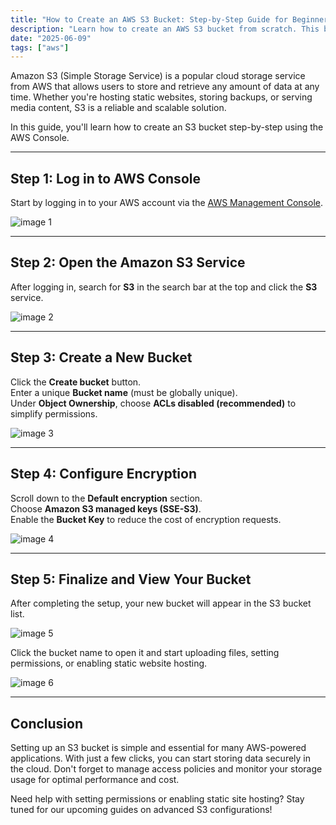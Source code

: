 ```yaml
---
title: "How to Create an AWS S3 Bucket: Step-by-Step Guide for Beginners"
description: "Learn how to create an AWS S3 bucket from scratch. This beginner-friendly guide walks you through each step to set up Amazon S3 storage for your cloud projects."
date: "2025-06-09"
tags: ["aws"]
---
```


Amazon S3 (Simple Storage Service) is a popular cloud storage service from AWS that allows users to store and retrieve any amount of data at any time. Whether you're hosting static websites, storing backups, or serving media content, S3 is a reliable and scalable solution.

In this guide, you'll learn how to create an S3 bucket step-by-step using the AWS Console.

---

## Step 1: Log in to AWS Console

Start by logging in to your AWS account via the [AWS Management Console](https://aws.amazon.com/console/).

![image 1](https://ik.imagekit.io/n1hqrcegw/articles/cara-membuat-amazon-s3-bucket-di-aws/gambar-01.webp?updatedAt=1733887150760)

---

## Step 2: Open the Amazon S3 Service

After logging in, search for **S3** in the search bar at the top and click the **S3** service.

![image 2](https://ik.imagekit.io/n1hqrcegw/articles/cara-membuat-amazon-s3-bucket-di-aws/gambar-02.webp?updatedAt=1733887150760)

---

## Step 3: Create a New Bucket

Click the **Create bucket** button.  
Enter a unique **Bucket name** (must be globally unique).  
Under **Object Ownership**, choose **ACLs disabled (recommended)** to simplify permissions.

![image 3](https://ik.imagekit.io/n1hqrcegw/articles/cara-membuat-amazon-s3-bucket-di-aws/gambar-03.webp?updatedAt=1733887150760)

---

## Step 4: Configure Encryption

Scroll down to the **Default encryption** section.  
Choose **Amazon S3 managed keys (SSE-S3)**.  
Enable the **Bucket Key** to reduce the cost of encryption requests.

![image 4](https://ik.imagekit.io/n1hqrcegw/articles/cara-membuat-amazon-s3-bucket-di-aws/gambar-04.webp?updatedAt=1733887150760)

---

## Step 5: Finalize and View Your Bucket

After completing the setup, your new bucket will appear in the S3 bucket list.

![image 5](https://ik.imagekit.io/n1hqrcegw/articles/cara-membuat-amazon-s3-bucket-di-aws/gambar-05.webp?updatedAt=1733887150760)

Click the bucket name to open it and start uploading files, setting permissions, or enabling static website hosting.

![image 6](https://ik.imagekit.io/n1hqrcegw/articles/cara-membuat-amazon-s3-bucket-di-aws/gambar-06.webp?updatedAt=1733887150760)

---

## Conclusion

Setting up an S3 bucket is simple and essential for many AWS-powered applications. With just a few clicks, you can start storing data securely in the cloud. Don't forget to manage access policies and monitor your storage usage for optimal performance and cost.

Need help with setting permissions or enabling static site hosting? Stay tuned for our upcoming guides on advanced S3 configurations!